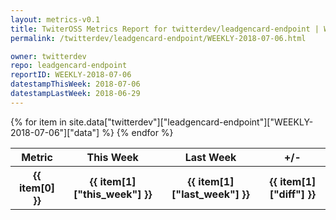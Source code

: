 ```yaml
---
layout: metrics-v0.1
title: TwiterOSS Metrics Report for twitterdev/leadgencard-endpoint | WEEKLY-2018-07-06 | 2018-07-06
permalink: /twitterdev/leadgencard-endpoint/WEEKLY-2018-07-06.html

owner: twitterdev
repo: leadgencard-endpoint
reportID: WEEKLY-2018-07-06
datestampThisWeek: 2018-07-06
datestampLastWeek: 2018-06-29
---
```


<table style="width: 100%">
    <tr>
        <th>Metric</th>
        <th>This Week</th>
        <th>Last Week</th>
        <th>+/-</th>
    </tr>
    {% for item in site.data["twitterdev"]["leadgencard-endpoint"]["WEEKLY-2018-07-06"]["data"] %}
    <tr>
        <th>{{ item[0] }}</th>
        <th>{{ item[1]["this_week"] }}</th>
        <th>{{ item[1]["last_week"] }}</th>
        <th>{{ item[1]["diff"] }}</th>
    </tr>
    {% endfor %}
</table>

